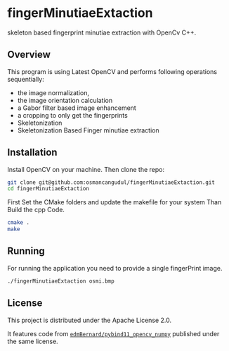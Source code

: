 # fingerMinutiaeExtaction
skeleton based fingerprint minutiae extraction with OpenCv C++. 
## Overview

This program is using Latest OpenCV and performs following operations sequentially:

   - the image normalization,
   - the image orientation calculation
   - a Gabor filter based image enhancement
   - a cropping to only get the fingerprints
   - Skeletonization
   - Skeletonization Based Finger minutiae extraction

## Installation
Install OpenCV on your machine. Then clone the repo:
```bash
git clone git@github.com:osmancangudul/fingerMinutiaeExtaction.git
cd fingerMinutiaeExtaction
```

First Set the CMake folders and update the makefile for your system Than Build the cpp Code.
```bash
cmake .
make
```
## Running
For running the application you need to provide a single fingerPrint image.

```bash
./fingerMinutiaeExtaction osmi.bmp 
```

## License

This project is distributed under the Apache License 2.0.

It features code from [`edmBernard/pybind11_opencv_numpy`](https://github.com/edmBernard/pybind11_opencv_numpy)
published under the same license.

